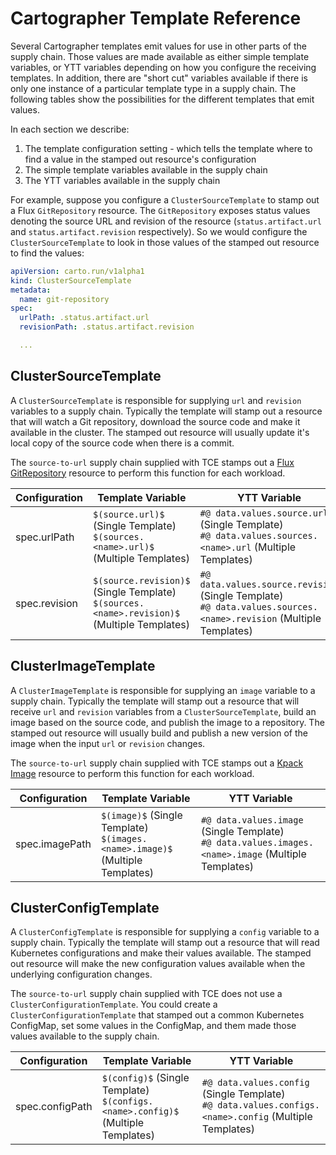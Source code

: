 # Cartographer Template Reference

Several Cartographer templates emit values for use in other parts of the supply chain. Those values
are made available as either simple template variables, or YTT variables depending on how you configure
the receiving templates. In addition, there are "short cut" variables available if there is only one instance
of a particular template type in a supply chain. The following tables show the possibilities for
the different templates that emit values.

In each section we describe:

1. The template configuration setting - which tells the template where to find a value in the stamped out resource's configuration
1. The simple template variables available in the supply chain
1. The YTT variables available in the supply chain

For example, suppose you configure a `ClusterSourceTemplate` to stamp out a Flux `GitRepository` resource. The `GitRepository`
exposes status values denoting the source URL and revision of the resource (`status.artifact.url` and `status.artifact.revision`
respectively). So we would configure the `ClusterSourceTemplate` to look in those values of the stamped out resource to find
the values:

```yaml
apiVersion: carto.run/v1alpha1
kind: ClusterSourceTemplate
metadata:
  name: git-repository
spec:
  urlPath: .status.artifact.url
  revisionPath: .status.artifact.revision

  ...
```

## ClusterSourceTemplate

A `ClusterSourceTemplate` is responsible for supplying `url` and `revision` variables to a supply chain. Typically the template
will stamp out a resource that will watch a Git repository, download the source code and make it available in the cluster.
The stamped out resource will usually update it's local copy of the source code when there is a commit.

The `source-to-url` supply chain supplied with TCE stamps out a
[Flux GitRepository](https://fluxcd.io/docs/components/source/gitrepositories/) resource to perform this function for each workload.

| Configuration | Template Variable                                                                                | YTT Variable                                                                                                           |
|---------------|--------------------------------------------------------------------------------------------------|------------------------------------------------------------------------------------------------------------------------|
| spec.urlPath  | `$(source.url)$` (Single Template) <br/> `$(sources.<name>.url)$` (Multiple Templates)           | `#@ data.values.source.url` (Single Template) <br/> `#@ data.values.sources.<name>.url` (Multiple Templates)           |
| spec.revision | `$(source.revision)$` (Single Template) <br/> `$(sources.<name>.revision)$` (Multiple Templates) | `#@ data.values.source.revision` (Single Template) <br/> `#@ data.values.sources.<name>.revision` (Multiple Templates) |

## ClusterImageTemplate

A `ClusterImageTemplate` is responsible for supplying an `image` variable to a supply chain. Typically the template will stamp
out a resource that will receive `url` and `revision` variables from a `ClusterSourceTemplate`, build an image based on the
source code, and publish the image to a repository. The stamped out resource will usually build and publish a new version of the
image when the input `url` or `revision` changes.

The `source-to-url` supply chain supplied with TCE stamps out a
[Kpack Image](https://github.com/pivotal/kpack/blob/main/docs/image.md) resource to perform this function for each workload.

| Configuration  | Template Variable                                                                  | YTT Variable                                                                                             |
|----------------|------------------------------------------------------------------------------------|----------------------------------------------------------------------------------------------------------|
| spec.imagePath | `$(image)$` (Single Template) <br/> `$(images.<name>.image)$` (Multiple Templates) | `#@ data.values.image` (Single Template) <br/> `#@ data.values.images.<name>.image` (Multiple Templates) |

## ClusterConfigTemplate

A `ClusterConfigTemplate` is responsible for supplying a `config` variable to a supply chain. Typically the template will
stamp out a resource that will read Kubernetes configurations and make their values available. The stamped out resource
will make the new configuration values available when the underlying configuration changes.

The `source-to-url` supply chain supplied with TCE does not use a `ClusterConfigurationTemplate`. You could create a
`ClusterConfigurationTemplate` that stamped out a common Kubernetes ConfigMap, set some values in the ConfigMap, and them
made those values available to the supply chain.

| Configuration   | Template Variable                                                                     | YTT Variable                                                                                                |
|-----------------|---------------------------------------------------------------------------------------|-------------------------------------------------------------------------------------------------------------|
| spec.configPath | `$(config)$` (Single Template) <br/> `$(configs.<name>.config)$` (Multiple Templates) | `#@ data.values.config` (Single Template) <br/> `#@ data.values.configs.<name>.config` (Multiple Templates) |
